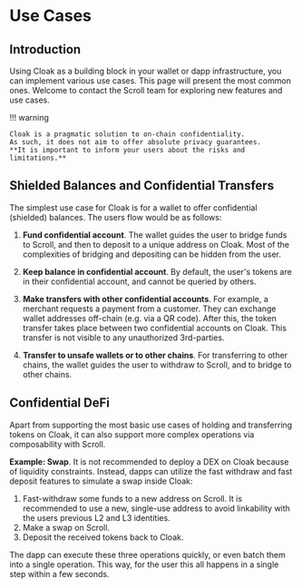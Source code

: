 # Use Cases

## Introduction

Using Cloak as a building block in your wallet or dapp infrastructure, you can implement various use cases.
This page will present the most common ones.
Welcome to contact the Scroll team for exploring new features and use cases.

!!! warning

    Cloak is a pragmatic solution to on-chain confidentiality.
    As such, it does not aim to offer absolute privacy guarantees.
    **It is important to inform your users about the risks and limitations.**


## Shielded Balances and Confidential Transfers

The simplest use case for Cloak is for a wallet to offer confidential (shielded) balances.
The users flow would be as follows:

1. **Fund confidential account**.
   The wallet guides the user to bridge funds to Scroll, and then to deposit to a unique address on Cloak.
   Most of the complexities of bridging and depositing can be hidden from the user.

2. **Keep balance in confidential account**.
   By default, the user's tokens are in their confidential account, and cannot be queried by others.

3. **Make transfers with other confidential accounts**.
   For example, a merchant requests a payment from a customer.
   They can exchange wallet addresses off-chain (e.g. via a QR code).
   After this, the token transfer takes place between two confidential accounts on Cloak.
   This transfer is not visible to any unauthorized 3rd-parties.

4. **Transfer to unsafe wallets or to other chains**.
   For transferring to other chains, the wallet guides the user to withdraw to Scroll, and to bridge to other chains.


## Confidential DeFi

Apart from supporting the most basic use cases of holding and transferring tokens on Cloak, it can also support more complex operations via composability with Scroll.

**Example: Swap**.
It is not recommended to deploy a DEX on Cloak because of liquidity constraints.
Instead, dapps can utilize the fast withdraw and fast deposit features to simulate a swap inside Cloak:

1. Fast-withdraw some funds to a new address on Scroll.
   It is recommended to use a new, single-use address to avoid linkability with the users previous L2 and L3 identities.
2. Make a swap on Scroll.
3. Deposit the received tokens back to Cloak.

The dapp can execute these three operations quickly, or even batch them into a single operation.
This way, for the user this all happens in a single step within a few seconds.
